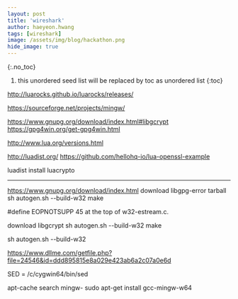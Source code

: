 ```yaml
---
layout: post
title: 'wireshark' 
author: haeyeon.hwang
tags: [wireshark]
image: /assets/img/blog/hackathon.png
hide_image: true
---
```


{:.no_toc}
1. this unordered seed list will be replaced by toc as unordered list
{:toc}


http://luarocks.github.io/luarocks/releases/

https://sourceforge.net/projects/mingw/

https://www.gnupg.org/download/index.html#libgcrypt
https://gpg4win.org/get-gpg4win.html


http://www.lua.org/versions.html

http://luadist.org/
https://github.com/hellohq-io/lua-openssl-example

luadist install luacrypto

-----

https://www.gnupg.org/download/index.html
download libgpg-error tarball
sh autogen.sh --build-w32
make

#define EOPNOTSUPP 45
at the top of w32-estream.c.

download libgcrypt
sh autogen.sh --build-w32
make

sh autogen.sh --build-w32

https://www.dllme.com/getfile.php?file=24546&id=ddd895815e8a029e423ab6a2c07a0e6d

SED = /c/cygwin64/bin/sed




apt-cache search mingw-
sudo apt-get install gcc-mingw-w64




